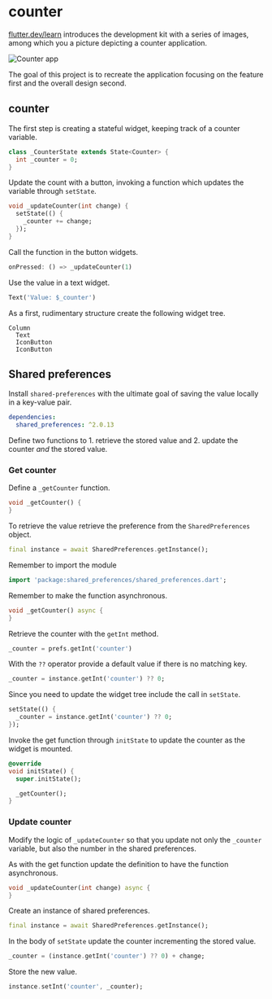 # counter

[flutter.dev/learn](https://flutter.dev/learn) introduces the development kit with a series of images, among which you a picture depicting a counter application.

![Counter app](https://storage.googleapis.com/cms-storage-bucket/740d82517a6f13db51bd.png)

The goal of this project is to recreate the application focusing on the feature first and the overall design second.

## counter

The first step is creating a stateful widget, keeping track of a counter variable.

```dart
class _CounterState extends State<Counter> {
  int _counter = 0;
}
```

Update the count with a button, invoking a function which updates the variable through `setState`.

```dart
void _updateCounter(int change) {
  setState(() {
    _counter += change;
  });
}
```

Call the function in the button widgets.

```dart
onPressed: () => _updateCounter(1)
```

Use the value in a text widget.

```dart
Text('Value: $_counter')
```

As a first, rudimentary structure create the following widget tree.

```text
Column
  Text
  IconButton
  IconButton
```

## Shared preferences

Install `shared-preferences` with the ultimate goal of saving the value locally in a key-value pair.

```yaml
dependencies:
  shared_preferences: ^2.0.13
```

Define two functions to 1. retrieve the stored value and 2. update the counter _and_ the stored value.

### Get counter

Define a `_getCounter` function.

```dart
void _getCounter() {
}
```

To retrieve the value retrieve the preference from the `SharedPreferences` object.

```dart
final instance = await SharedPreferences.getInstance();
```

Remember to import the module

```dart
import 'package:shared_preferences/shared_preferences.dart';
```

Remember to make the function asynchronous.

```dart
void _getCounter() async {
}
```

Retrieve the counter with the `getInt` method.

```dart
_counter = prefs.getInt('counter')
```

With the `??` operator provide a default value if there is no matching key.

```dart
_counter = instance.getInt('counter') ?? 0;
```

Since you need to update the widget tree include the call in `setState`.

```dart
setState(() {
  _counter = instance.getInt('counter') ?? 0;
});
```

Invoke the get function through `initState` to update the counter as the widget is mounted.

```dart
@override
void initState() {
  super.initState();

  _getCounter();
}
```

### Update counter

Modify the logic of `_updateCounter` so that you update not only the `_counter` variable, but also the number in the shared preferences.

As with the get function update the definition to have the function asynchronous.

```dart
void _updateCounter(int change) async {
}
```

Create an instance of shared preferences.

```dart
final instance = await SharedPreferences.getInstance();
```

In the body of `setState` update the counter incrementing the stored value.

```dart
_counter = (instance.getInt('counter') ?? 0) + change;
```

Store the new value.

```dart
instance.setInt('counter', _counter);
```
